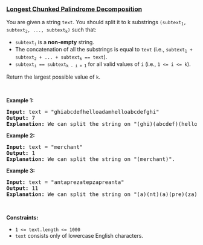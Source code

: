 ### [Longest Chunked Palindrome Decomposition](https://leetcode.com/problems/longest-chunked-palindrome-decomposition)

<p>You are given a string <code>text</code>. You should split it to k substrings <code>(subtext<sub>1</sub>, subtext<sub>2</sub>, ..., subtext<sub>k</sub>)</code> such that:</p>

<ul>
	<li><code>subtext<sub>i</sub></code> is a <strong>non-empty</strong> string.</li>
	<li>The concatenation of all the substrings is equal to <code>text</code> (i.e., <code>subtext<sub>1</sub> + subtext<sub>2</sub> + ... + subtext<sub>k</sub> == text</code>).</li>
	<li><code>subtext<sub>i</sub> == subtext<sub>k - i + 1</sub></code> for all valid values of <code>i</code> (i.e., <code>1 &lt;= i &lt;= k</code>).</li>
</ul>

<p>Return the largest possible value of <code>k</code>.</p>

<p>&nbsp;</p>
<p><strong class="example">Example 1:</strong></p>

<pre>
<strong>Input:</strong> text = &quot;ghiabcdefhelloadamhelloabcdefghi&quot;
<strong>Output:</strong> 7
<strong>Explanation:</strong> We can split the string on &quot;(ghi)(abcdef)(hello)(adam)(hello)(abcdef)(ghi)&quot;.
</pre>

<p><strong class="example">Example 2:</strong></p>

<pre>
<strong>Input:</strong> text = &quot;merchant&quot;
<strong>Output:</strong> 1
<strong>Explanation:</strong> We can split the string on &quot;(merchant)&quot;.
</pre>

<p><strong class="example">Example 3:</strong></p>

<pre>
<strong>Input:</strong> text = &quot;antaprezatepzapreanta&quot;
<strong>Output:</strong> 11
<strong>Explanation:</strong> We can split the string on &quot;(a)(nt)(a)(pre)(za)(tep)(za)(pre)(a)(nt)(a)&quot;.
</pre>

<p>&nbsp;</p>
<p><strong>Constraints:</strong></p>

<ul>
	<li><code>1 &lt;= text.length &lt;= 1000</code></li>
	<li><code>text</code> consists only of lowercase English characters.</li>
</ul>

